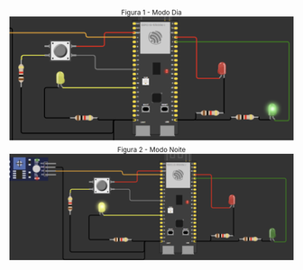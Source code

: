 <div align="center"> <sub>Figura 1 - Modo Dia</sub> <img src="modoDia.png"></div>
<div align="center"> <sub>Figura 2 - Modo Noite</sub> <img src="modoNoite[.png"></div>
